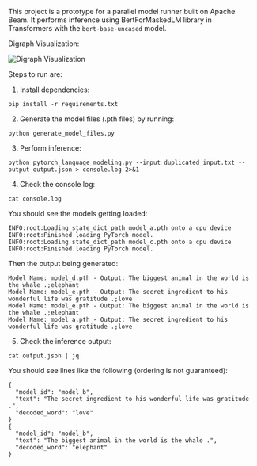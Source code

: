 This project is a prototype for a parallel model runner built on Apache Beam. It performs inference using BertForMaskedLM library in Transformers with the `bert-base-uncased` model.

Digraph Visualization:

![Digraph Visualization](generated_digraph.png "Digraph Visualization")

Steps to run are:

1. Install dependencies:

```
pip install -r requirements.txt
```

2. Generate the model files (.pth files) by running:

```
python generate_model_files.py
```

3. Perform inference:

```
python pytorch_language_modeling.py --input duplicated_input.txt --output output.json > console.log 2>&1
```

4. Check the console log:

```
cat console.log
```

You should see the models getting loaded:

```
INFO:root:Loading state_dict_path model_a.pth onto a cpu device
INFO:root:Finished loading PyTorch model.
INFO:root:Loading state_dict_path model_c.pth onto a cpu device
INFO:root:Finished loading PyTorch model.
```

Then the output being generated:

```
Model Name: model_d.pth - Output: The biggest animal in the world is the whale .;elephant
Model Name: model_e.pth - Output: The secret ingredient to his wonderful life was gratitude .;love
Model Name: model_e.pth - Output: The biggest animal in the world is the whale .;elephant
Model Name: model_a.pth - Output: The secret ingredient to his wonderful life was gratitude .;love
```

5. Check the inference output:

```
cat output.json | jq
```

You should see lines like the following (ordering is not guaranteed):

```
{
  "model_id": "model_b",
  "text": "The secret ingredient to his wonderful life was gratitude .",
  "decoded_word": "love"
}
{
  "model_id": "model_b",
  "text": "The biggest animal in the world is the whale .",
  "decoded_word": "elephant"
}
```